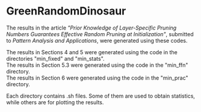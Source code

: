 # GreenRandomDinosaur

The results in the article *"Prior Knowledge of Layer-Specific Pruning Numbers Guarantees Effective Random Pruning at Initialization"*, submitted to *Pattern Analysis and Applications*, were generated using these codes. 

The results in Sections 4 and 5 were generated using the code in the directories "min_fixed" and "min_stats".  
The results in Section 5.3 were generated using the code in the "min_ffn" directory.  
The results in Section 6 were generated using the code in the "min_prac" directory.  

Each directory contains .sh files. 
Some of them are used to obtain statistics, while others are for plotting the results.
